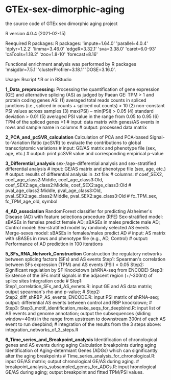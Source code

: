 # GTEx-sex-dimorphic-aging

the source code of GTEx sex dimorphic aging project

R version 4.0.4 (2021-02-15)

Reequired R packages:
R packages: 
'impute=1.64.0'
'parallel=4.0.4'
'dplyr=1.2.2'
'limma=3.46.0'
'edgeR=3.32.1'
'sva=3.38.0'
'caret=6.0-93'
'caTools=1.18.2'
'zoo=1.8-10'
'forecast=8.16'

Functional enrichment analysis was performed by R packages 
'msigdbr=7.5.1'
'clusterProfiler=3.18.1'
'DOSE=3.16.0'.

Usage: Rscript *.R or in RStudio


**1_Data_preprocessing:**
Processing the quantification of gene expression (GE) and alternative splicing (AS) as judged by Paean
GE: 
  TPM > 1 and protein coding genes
AS: 
  (1) averaged total reads counts in spliced junctions (i.e., spliced in counts + spliced out counts) > 10
  (2) non-constant PSI values across samples
  (3) max(PSI) – min(PSI) > 0.05
  (4) standard deviation > 0.01
  (5) averaged PSI value in the range from 0.05 to 0.95
  (6) TPM of the spliced genes >1
	# input: data matrix with genes/AS events in rows and sample name in columns
	# output: processed data matrix
 
**2_PCA_and_pcSVR_calculation**
Calculation of PCA and PCA-based Signal-to-Variation Ratio (pcSVR) to evaluate the contributions to global transcriptomic variations
	# input: GE/AS matrix and phenotype file (sex, age, etc.)
	# output: print pcSVR value and corresponding empirical p-value
  
**3_Differential_analysis**
sex-/age-differential analysis and sex-stratified differential analysis
	# input: GE/AS matrix and phenotype file (sex, age, etc.)
	# output: results of differential analysis in .txt file:
		# columns: 
			# coef_SEX2, coef_age_class2:Middle, coef_age_class3:Old, coef_SEX2:age_class2:Middle, coef_SEX2:age_class3:Old	
			# pval_age_class2:Middle, pval_age_class3:Old, pval_SEX2:age_class2:Middle, pval_SEX2:age_class3:Old
			# fc_TPM_sex, fc_TPM_age_old, symbol

**4_AD_association**
RandomForest classifier for predicting Alzheimer's Disease (AD) with feature selections procedure (RFE)
Sex-stratified model:
  sBASEs in females predict female AD; sBASEs in males predicte male AD;
Control model:
  Sex-stratified model by randomly selected AS events
  Merge-sexes model: sBASEs in females/males predict AD
	# input: AS matrix with sBASEs in rows and phenotype file (e.g., AD, Control)
	# output: Performance of AD prediction in 100 iterations
  
**5_SFs_RNA_Network_Construction**
Construction the regulatory networks between splicing factors (SFs) and AS events
Step1: Spearman's correlation between SFs expression (TPM) and AS events (PSI) < 0.05
Step2: Significant regulation by SF Knockdown (shRNA-seq from ENCODE)
Step3: Existence of the SFs motif signals in the adjacent region (+/-300nt) of splice sites
Integration code
	# Step1: Step1_correlation_SFs_and_AS_evnets.R: input GE and AS data matrix; output spearman's rho and p-value;
	# Step2: Step2_diff_shRBP_AS_events_ENCODE.R: input PSI matrix of shRNA-seq; output: differential AS events between control and RBP knockdown;
	# Step3: Step3_motif_identification_make_seqs_for_deepbind.R: input list of AS events and genome annotation; output the subsequences (sliding window=40nt) in the range from upstream to downstream 300nt of each AS event to run deepbind;
	# integration of the results from the 3 steps above:  integration_networks_of_3_steps.R 


**6_Time_series_and_Breakpoint_analysis**
Identification of chronological genes and AS events during aging
Calculation breakpoints during aging
Identification of Aging-determiant Genes (ADGs) which can significantly alter the aging breakpoints
	# Time_series_analysis_for_chronological.R: input GE/AS matrix; output chronological GE/AS during aging.
	# breakpoint_analysis_subsampled_genes_for_ADGs.R: input hronological GE/AS during aging; output breakpoint and fitted TPM/PSI values.
